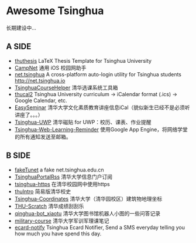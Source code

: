 # Awesome Tsinghua

长期建设中...

## A SIDE

- [thuthesis](https://github.com/xueruini/thuthesis) LaTeX Thesis Template for Tsinghua University
- [CampNet](https://github.com/clumsyLee/CampNet) 通用 iOS 校园网助手
- [net.tsinghua](https://github.com/clumsyLee/net.tsinghua) A cross-platform auto-login utility for Tsinghua students <http://net.tsinghua.io>
- [TsinghuaCourseHelper](https://github.com/lockehamann/TsinghuaCourseHelper) 清华选课系统工具箱
- [thucal2](https://github.com/summivox/thucal2)  Tsinghua University curriculum -> iCalendar format (.ics) -> Google Calendar, etc.
- [EasySeminar](https://github.com/eesast/EasySeminar) 清华大学文化素质教育讲座信息iCal（貌似新生已经不是必须听讲座了。。。） 
- [Tsinghua-UWP](https://github.com/lizy14/Tsinghua-UWP) 清华磁贴 for UWP：校历、课表、作业提醒
- [Tsinghua-Web-Learning-Reminder](https://github.com/heyeshuang/Tsinghua-Web-Learning-Reminder) 使用Google App Engine，将网络学堂的所有通知发送至邮箱。

## B SIDE

- [fakeTunet](https://github.com/tuna/fakeTunet) a fake net.tsinghua.edu.cn
- [TsinghuaPortalRss](https://github.com/YongkaiWu/TsinghuaPortalRss) 清华大学信息门户订阅
- [tsinghua-https](https://github.com/wangqr/tsinghua-https) 在清华校园网中使用https
- [thuIntro](https://github.com/FrankHan/thuIntro) 简易版清华校史
- [Tsinghua-Coordinates](https://github.com/lizy14/Tsinghua-Coordinates) 清华大学（清华园校区）建筑物地理坐标
- [THU-Scratch](https://github.com/summivox/thu-scratch)  清华成绩刮刮乐
- [qinghua-bot_xiaotu]( https://github.com/DrayChou/qinghua-bot_xiaotu)  清华大学图书馆机器人小图的一些问答记录
- [military-course](https://github.com/leonzhu42/military-course) 清华大学军训军理课笔记
- [ecard-notify](https://github.com/blahgeek/ecard-notify) Tsinghua Ecard Notifier, Send a SMS everyday telling you how much you have spend this day.
